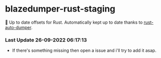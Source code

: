 # blazedumper-rust-staging

🚀 Up to date offsets for Rust. Automatically kept up to date thanks to [rust-auto-dumper](https://github.com/Akandesh/rust-auto-dumper).


### Last Update 26-09-2022 06:17:13
- If there's something missing then open a issue and i'll try to add it asap.